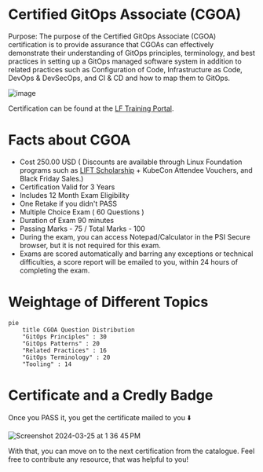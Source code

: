 # Certified GitOps Associate (CGOA)

Purpose: The purpose of the Certified GitOps Associate (CGOA) certification is to provide assurance that CGOAs can effectively demonstrate their understanding of GitOps principles, terminology, and best practices in setting up a GitOps managed software system in addition to related practices such as Configuration of Code, Infrastructure as Code, DevOps & DevSecOps, and CI & CD and how to map them to GitOps.

![image](https://github.com/hrittikhere/CGOA-training/assets/67012359/f2d40978-05b0-4140-914e-d7e67416612e)

Certification can be found at the [LF Training Portal](https://trainingportal.linuxfoundation.org/courses/certified-gitops-associate-cgoa).

# Facts about CGOA

- Cost 250.00 USD ( Discounts are available through Linux Foundation programs such as [LIFT Scholarship](https://www.linuxfoundation.org/about/lift-scholarships) + KubeCon Attendee Vouchers, and Black Friday Sales.)
- Certification Valid for 3 Years
- Includes 12 Month Exam Eligibility
- One Retake if you didn't PASS
- Multiple Choice Exam ( 60 Questions ) 
- Duration of Exam 90 minutes
- Passing Marks - 75 / Total Marks - 100
- During the exam, you can access Notepad/Calculator in the PSI Secure browser, but it is not required for this exam.
- Exams are scored automatically and barring any exceptions or technical difficulties, a score report will be emailed to you, within 24 hours of completing the exam. 

# Weightage of Different Topics

```mermaid
pie
    title CGOA Question Distribution
    "GitOps Principles" : 30
    "GitOps Patterns" : 20
    "Related Practices" : 16
    "GitOps Terminology" : 20
    "Tooling" : 14
```


# Certificate and a Credly Badge
Once you PASS it, you get the certificate mailed to you ⬇️

![Screenshot 2024-03-25 at 1 36 45 PM](https://github.com/hrittikhere/CGOA-training/assets/67012359/df311acd-0565-4451-b500-c68056a478af)

With that, you can move on to the next certification from the catalogue. Feel free to contribute any resource, that was helpful to you! 

